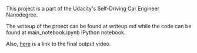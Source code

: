 This project is a part of the Udacity's Self-Driving Car Engineer Nanodegree.

The writeup of the proect can be found at writeup.md while the code can be found at main_notebook.ipynb IPython notebook. 

Also, [here](https://www.youtube.com/watch?v=R4GqhKPrTGM) is a link to the final output video.